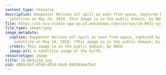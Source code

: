```yaml
---
content_type: resource
description: Deepwater Horizon oil spill as seen from space, captured by NASA Terra
  satellite on May 24, 2010. This image is in the public domain, by NASA.
file: https://ol-ocw-studio-app-qa.s3.amazonaws.com/courses/16-863j-system-safety-spring-2016/40b9cb5fdf60d814b4a50963694a75e2_16-863js16.jpg
file_type: image/jpeg
image_metadata:
  caption: Deepwater Horizon oil spill as seen from space, captured by NASA Terra
    satellite on May 24, 2010. (This image is in the public domain, by NASA.)
  credit: This image is in the public domain, by NASA.
  image-alt: A satellite image of the Earth.
resourcetype: Image
title: 16-863js16.jpg
uid: 40b9cb5f-df60-d814-b4a5-0963694a75e2
---
```

